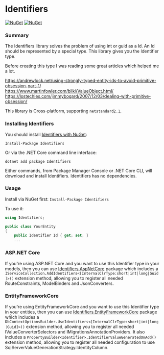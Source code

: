 Identifiers
===========
[![NuGet](https://img.shields.io/nuget/dt/Identifiers.svg)](https://www.nuget.org/packages/Identifiers) 
[![NuGet](https://img.shields.io/nuget/vpre/Identifiers.svg)](https://www.nuget.org/packages/Identifiers)

### Summary

The Identifiers library solves the problem of using int or guid as a Id. An Id should be represented by a special type. This library gives you the Identifier type.

Before creating this type I was reading some great articles which helped me a lot.

https://andrewlock.net/using-strongly-typed-entity-ids-to-avoid-primitive-obsession-part-1/
<br/>https://www.martinfowler.com/bliki/ValueObject.html/
<br/>https://lostechies.com/jimmybogard/2007/12/03/dealing-with-primitive-obsession/

This library is Cross-platform, supporting `netstandard2.1`.


### Installing Identifiers

You should install [Identifiers with NuGet](https://www.nuget.org/packages/Identifiers):

    Install-Package Identifiers

Or via the .NET Core command line interface:

    dotnet add package Identifiers

Either commands, from Package Manager Console or .NET Core CLI, will download and install Identifiers. Identifiers has no dependencies. 

### Usage
Install via NuGet first:
`Install-Package Identifiers`

To use it:

```csharp
using Identifiers;

public class YourEntity
{
    public Identifier Id { get; set; }
    ...
```

### ASP.NET Core

If you're using ASP.NET Core and you want to use this Identifier type in your models, then you can use [Identifiers.AspNetCore](https://github.com/HenkKin/Identifiers.AspNetCore/) package which includes a `IServiceCollection.AddIdentifiers<[InternalClrType:short|int|long|Guid]>()` extension method, allowing you to register all needed RouteConstraints, ModelBinders and JsonConverters.

### EntityFrameworkCore

If you're using EntityFrameworkCore and you want to use this Identifier type in your entities, then you can use [Identifiers.EntityFrameworkCore](https://github.com/HenkKin/Identifiers.EntityFrameworkCore/) package which includes a `DbContextOptionsBuilder.UseIdentifiers<[InternalClrType:short|int|long|Guid]>()` extension method, allowing you to register all needed IValueConverterSelectors and IMigrationsAnnotationProviders. 
It also includes a `PropertyBuilder<Identifier>.IdentifierValueGeneratedOnAdd()` extension method, allowing you to register all needed configuration to use SqlServerValueGenerationStrategy.IdentityColumn. 

